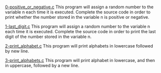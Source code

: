 [0-positive_or_negative.c](./0-positive_or_negative.c)
This program will assign a random number to the variable n each time it is executed. Complete the source code in order to print whether the number stored in the variable n is positive or negative.  

[1-last_digit.c](./1-last_digit.c)
This program will assign a random number to the variable n each time it is executed. Complete the source code in order to print the last digit of the number stored in the variable n.  

[2-print_alphabet.c](./2-print_alphabet.c)
This program will print alphabets in lowercase followed by new line.

[3-print_alphabets.c](./3-print_alphabets.c)
This program will print alphabet in lowercase, and then in uppercase, followed by a new line.


